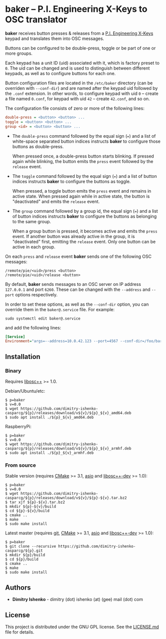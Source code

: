 # baker – P.I. Engineering X-Keys to OSC translator

**baker** receives button presses & releases from a [P.I. Engineering
X-Keys](https://xkeys.com/xkeys.html) keypad and translates them into OSC
messages.

Buttons can be configured to be double-press, toggle or be part of one or more
groups.

Each keypad has a unit ID (uid) associated with it, which is factory preset to
`0`. The uid can be changed and is used to distinguish between different
keypads, as well as to configure buttons for each one.

Button configuration files are located in the `/etc/baker` directory (can be
overriden with `--conf-dir`) and are named after the keypad uid followed by the
`.conf` extension. In other words, to configure keypad with uid `0` – create a
file named `0.conf`, for keypad with uid `42` – create `42.conf`, and so on.

The configuration file consists of zero or more of the following lines:

```ini
double-press = <button> <button> ...
toggle = <button> <button> ...
group <id> = <button> <button> ...
```

- The `double-press` command followed by the equal sign (`=`) and a list of
  white-space separated button indices instructs **baker** to configure those
  buttons as double-press.

  When pressed once, a double-press button starts blinking. If pressed again while
  blinking, the button emits the `press` event followed by the `release` event.

- The `toggle` command followed by the equal sign (`=`) and a list of button
  indices instructs **baker** to configure the buttons as toggle.

  When pressed, a toggle button emits the `press` event and remains in active
  state. When pressed again while in active state, the button is "deactivated" and
  emits the `release` event.

- The `group` command followed by a group id, the equal sign (`=`) and a list of
  button indices instructs **baker** to configure the buttons as belonging to the
  same group.

  When a group button is pressed, it becomes active and emits the `press` event.
  If another button was already active in the group, it is "deactivated" first,
  emitting the `release` event. Only one button can be active in each group.

On each `press` and `release` event **baker** sends one of the following OSC
messages:

```
/remote/pie/<uid>/press <button>
/remote/pie/<uid>/release <button>
```

By default, **baker** sends messages to an OSC server on IP address `127.0.0.1`
and port `6260`. These can be changed with the `--address` and `--port` options
respectively.

In order to set these options, as well as the `--conf-dir` option, you can
override them in the `baker@.service` file. For example:

```shell
sudo systemctl edit baker@.service
```

and add the following lines:

```ini
[Service]
Environment="args=--address=10.0.42.123 --port=4567 --conf-dir=/foo/bar/baz"
```

## Installation

### Binary

Requires [libosc++](https://github.com/dimitry-ishenko-cpp/liboscpp) >= 1.0.

Debian/Ubuntu/etc:

```shell
$ p=baker
$ v=0.0
$ wget https://github.com/dimitry-ishenko-casparcg/${p}/releases/download/v${v}/${p}_${v}_amd64.deb
$ sudo apt install ./${p}_${v}_amd64.deb
```

RaspberryPi:

```shell
$ p=baker
$ v=0.0
$ wget https://github.com/dimitry-ishenko-casparcg/${p}/releases/download/v${v}/${p}_${v}_armhf.deb
$ sudo apt install ./${p}_${v}_armhf.deb
```

### From source

Stable version (requires [CMake](https://cmake.org/) >= 3.1,
[asio](https://think-async.com/Asio/) and
[libosc++-dev](https://github.com/dimitry-ishenko-cpp/liboscpp) >= 1.0):

```shell
$ p=baker
$ v=0.0
$ wget https://github.com/dimitry-ishenko-casparcg/${p}/releases/download/v${v}/${p}-${v}.tar.bz2
$ tar xjf ${p}-${v}.tar.bz2
$ mkdir ${p}-${v}/build
$ cd ${p}-${v}/build
$ cmake ..
$ make
$ sudo make install
```

Latest master (requires [git](https://git-scm.com/),
[CMake](https://cmake.org/) >= 3.1, [asio](https://think-async.com/Asio/) and
[libosc++-dev](https://github.com/dimitry-ishenko-cpp/liboscpp) >= 1.0):

```shell
$ p=baker
$ git clone --recursive https://github.com/dimitry-ishenko-casparcg/${p}.git
$ mkdir ${p}/build
$ cd ${p}/build
$ cmake ..
$ make
$ sudo make install
```

## Authors

* **Dimitry Ishenko** - dimitry (dot) ishenko (at) (gee) mail (dot) com

## License

This project is distributed under the GNU GPL license. See the
[LICENSE.md](LICENSE.md) file for details.
